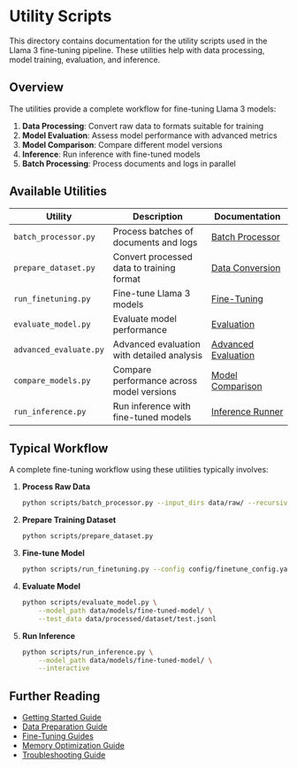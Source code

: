 # Utility Scripts

This directory contains documentation for the utility scripts used in the Llama 3 fine-tuning pipeline. These utilities help with data processing, model training, evaluation, and inference.

## Overview

The utilities provide a complete workflow for fine-tuning Llama 3 models:

1. **Data Processing**: Convert raw data to formats suitable for training
2. **Model Evaluation**: Assess model performance with advanced metrics
3. **Model Comparison**: Compare different model versions
4. **Inference**: Run inference with fine-tuned models
5. **Batch Processing**: Process documents and logs in parallel

## Available Utilities

| Utility | Description | Documentation |
|---------|-------------|---------------|
| `batch_processor.py` | Process batches of documents and logs | [Batch Processor](./batch_processor.md) |
| `prepare_dataset.py` | Convert processed data to training format | [Data Conversion](./data_conversion.md) |
| `run_finetuning.py` | Fine-tune Llama 3 models | [Fine-Tuning](../fine_tuning/basic_fine_tuning.md) |
| `evaluate_model.py` | Evaluate model performance | [Evaluation](../fine_tuning/evaluation.md) |
| `advanced_evaluate.py` | Advanced evaluation with detailed analysis | [Advanced Evaluation](./advanced_evaluation.md) |
| `compare_models.py` | Compare performance across model versions | [Model Comparison](./model_comparison.md) |
| `run_inference.py` | Run inference with fine-tuned models | [Inference Runner](./inference_runner.md) |

## Typical Workflow

A complete fine-tuning workflow using these utilities typically involves:

1. **Process Raw Data**
   ```bash
   python scripts/batch_processor.py --input_dirs data/raw/ --recursive
   ```

2. **Prepare Training Dataset**
   ```bash
   python scripts/prepare_dataset.py
   ```

3. **Fine-tune Model**
   ```bash
   python scripts/run_finetuning.py --config config/finetune_config.yaml
   ```

4. **Evaluate Model**
   ```bash
   python scripts/evaluate_model.py \
       --model_path data/models/fine-tuned-model/ \
       --test_data data/processed/dataset/test.jsonl
   ```

5. **Run Inference**
   ```bash
   python scripts/run_inference.py \
       --model_path data/models/fine-tuned-model/ \
       --interactive
   ```

## Further Reading

- [Getting Started Guide](../getting_started.md)
- [Data Preparation Guide](../data_preparation.md)
- [Fine-Tuning Guides](../fine_tuning/README.md)
- [Memory Optimization Guide](../memory_optimization.md)
- [Troubleshooting Guide](../troubleshooting.md)
